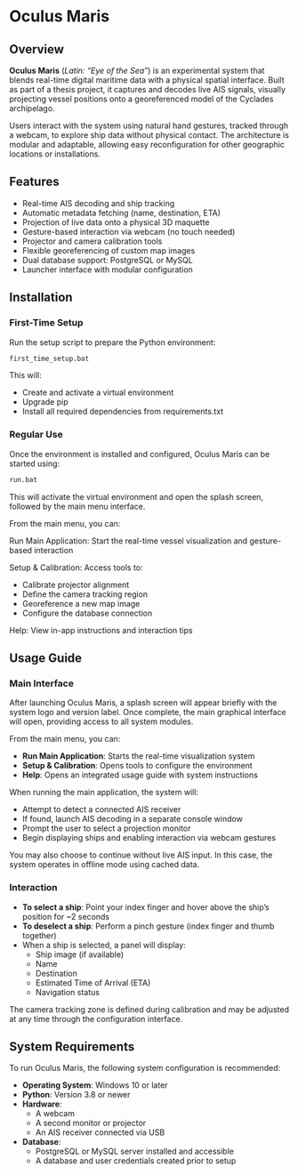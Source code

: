 # Oculus Maris  

## Overview

**Oculus Maris** (*Latin: “Eye of the Sea”*) is an experimental system that blends real-time digital maritime data with a physical spatial interface. Built as part of a thesis project, it captures and decodes live AIS signals, visually projecting vessel positions onto a georeferenced model of the Cyclades archipelago.

Users interact with the system using natural hand gestures, tracked through a webcam, to explore ship data without physical contact. The architecture is modular and adaptable, allowing easy reconfiguration for other geographic locations or installations.

## Features

- Real-time AIS decoding and ship tracking
- Automatic metadata fetching (name, destination, ETA)
- Projection of live data onto a physical 3D maquette
- Gesture-based interaction via webcam (no touch needed)
- Projector and camera calibration tools
- Flexible georeferencing of custom map images
- Dual database support: PostgreSQL or MySQL
- Launcher interface with modular configuration


## Installation

### First-Time Setup
Run the setup script to prepare the Python environment:

```bat
first_time_setup.bat
```

This will:
- Create and activate a virtual environment
- Upgrade pip
- Install all required dependencies from requirements.txt

### Regular Use
Once the environment is installed and configured, Oculus Maris can be started using:

```bat
run.bat
```

This will activate the virtual environment and open the splash screen, followed by the main menu interface.

From the main menu, you can:

Run Main Application: Start the real-time vessel visualization and gesture-based interaction

Setup & Calibration: Access tools to:

- Calibrate projector alignment
- Define the camera tracking region
- Georeference a new map image
- Configure the database connection

Help: View in-app instructions and interaction tips

## Usage Guide

### Main Interface

After launching Oculus Maris, a splash screen will appear briefly with the system logo and version label. Once complete, the main graphical interface will open, providing access to all system modules.

From the main menu, you can:

- **Run Main Application**: Starts the real-time visualization system  
- **Setup & Calibration**: Opens tools to configure the environment  
- **Help**: Opens an integrated usage guide with system instructions  

When running the main application, the system will:
- Attempt to detect a connected AIS receiver
- If found, launch AIS decoding in a separate console window
- Prompt the user to select a projection monitor
- Begin displaying ships and enabling interaction via webcam gestures  

You may also choose to continue without live AIS input. In this case, the system operates in offline mode using cached data.

### Interaction

- **To select a ship**: Point your index finger and hover above the ship’s position for ~2 seconds  
- **To deselect a ship**: Perform a pinch gesture (index finger and thumb together)  
- When a ship is selected, a panel will display:
  - Ship image (if available)
  - Name
  - Destination
  - Estimated Time of Arrival (ETA)
  - Navigation status  

The camera tracking zone is defined during calibration and may be adjusted at any time through the configuration interface.


## System Requirements

To run Oculus Maris, the following system configuration is recommended:

- **Operating System**: Windows 10 or later  
- **Python**: Version 3.8 or newer  
- **Hardware**:
  - A webcam
  - A second monitor or projector
  - An AIS receiver connected via USB 
- **Database**:
  - PostgreSQL or MySQL server installed and accessible
  - A database and user credentials created prior to setup
